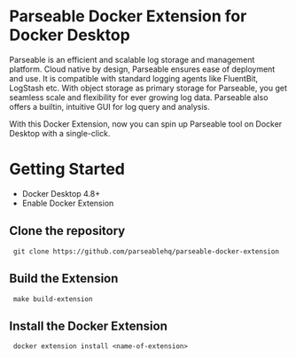 # Parseable Docker Extension for Docker Desktop

Parseable is an efficient and scalable log storage and management platform. Cloud native by design, Parseable ensures ease of deployment and use. It is compatible with standard logging agents like FluentBit, LogStash etc. With object storage as primary storage for Parseable, you get seamless scale and flexibility for ever growing log data. Parseable also offers a builtin, intuitive GUI for log query and analysis.

With this Docker Extension, now you can spin up Parseable tool on Docker Desktop with a single-click.

# Getting Started

- Docker Desktop 4.8+
- Enable Docker Extension


## Clone the repository

```
 git clone https://github.com/parseablehq/parseable-docker-extension
```

## Build the Extension

```
 make build-extension
```

## Install the Docker Extension

```
 docker extension install <name-of-extension>
```








